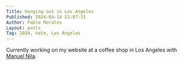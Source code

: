```yaml
---
Title: Hanging out in Los Angeles
Published: 2024-04-14 21:07:31
Author: Pablo Morales
Layout: posts
Tag: 2024, note, Los Angeles
---
```

Currently working on my website at a coffee shop in Los Angeles with [Manuel Nila](https://manic.so/).